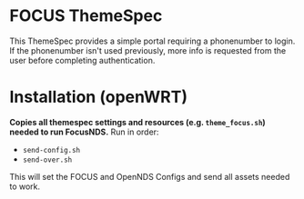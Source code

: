 # FOCUS ThemeSpec
This ThemeSpec provides a simple portal requiring a phonenumber to login. If the phonenumber isn't used previously, more info is requested from the user before completing authentication.

# Installation (openWRT)
**Copies all themespec settings and resources (e.g. `theme_focus.sh`) needed to run FocusNDS.**
Run in order:
- `send-config.sh`
- `send-over.sh`

This will set the FOCUS and OpenNDS Configs and send all assets needed to work.

